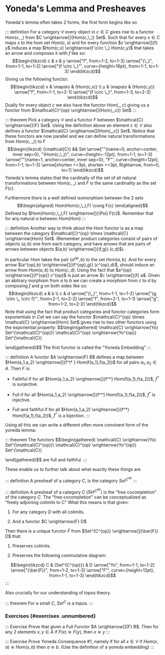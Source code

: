 # Yoneda's Lemma and Presheaves

Yoneda's lemma often takes 2 forms, the first form begins like so

::: definition
For a category $\mathcal{C}$ every object in $c \in C$ gives rise to a
functor $Hom(c,\_)$ from $C \xrightarrow[]{Hom(c,\_)} Set$. Such that
for every $x \in C$ maps $x$ to the hom set $Hom(c,x)$ and for every
function $x \xrightarrow[]{f} y$ induces a map
$Hom(c,x) \xrightarrow{f \circ \_} Hom(c,y)$ that takes an arrow and
composes it with $f$ like so: $$\begin{tikzcd}
    c & x & y
    \arrow["f", from=1-2, to=1-3]
    \arrow["{\_}", from=1-1, to=1-2]
    \arrow["{f \circ \_}"', curve={height=16pt}, from=1-1, to=1-3]
\end{tikzcd}$$ Giving us the following functor: $$\begin{tikzcd}
    x & \mapsto & {Hom(c,x)} \\
    y & \mapsto & {Hom(c,y)}
    \arrow["f", from=1-1, to=2-1]
    \arrow["{f \circ \_}", from=1-3, to=2-3]
\end{tikzcd}$$ Dually for every object $c$ we also have the functor
$Hom(\_,c)$ giving us a functor from
$\mathcal{C}^{op} \xrightarrow[]{Hom(_,c)} Set$
:::

::: theorem
Pick a category $\mathcal{C}$ and a functor $F$ between
$\mathcal{C} \xrightarrow[]{F} Set$. Using the definition above an
element $c \in \mathcal{C}$ also defines a functor
$\mathcal{C} \xrightarrow[]{Hom(_,c)} Set$. Notice that these functors
are now parallel and we can define natural transformations from
$Hom(c,\_))$ to $F$ $$\begin{tikzcd}
    {\mathcal{C}} && Set
    \arrow[""{name=0, anchor=center, inner sep=0}, "{Hom(c,\_)}", curve={height=-12pt}, from=1-1, to=1-3]
    \arrow[""{name=1, anchor=center, inner sep=0}, "F"', curve={height=12pt}, from=1-1, to=1-3]
    \arrow[shorten <=3pt, shorten >=3pt, Rightarrow, from=0, to=1]
\end{tikzcd}$$ Yoneda's lemma states that the cardinally of the set of
all natural transformations between $Hom(c,\_)$ and $F$ is the same
cardinality as the set $F(c)$.

Furthermore there is a well defined isomorphism between the 2 sets
$$\begin{aligned}
    Hom(Hom(c,\_),F) \cong F(c)
\end{aligned}$$ Defined by $Hom(Hom(c,\_),F) \xrightarrow[]{\Psi} F(c)$.
Remember that for any natural $\alpha$ between $Hom(Hom)$
:::

::: definition
Another way to think about the Hom functor is as a map between the
category $\mathcal{C}^{op} \times  \mathcal{C} \xrightarrow{Hom} Set$.
(Remember product categories consist of pairs of objects $(a,b)$ one
from each category, and have arrows that are pairs of arrows between
objects $(a,b) \xrightarrow[]{(f,g)} (c,d)$).

In particular $Hom$ takes the pair $(a^{op},b)$ to the set $Hom(a,b)$.
And for every arrow $(a^{op},b) \xrightarrow[]{(f^{op},g)} (c^{op},d)$,
should induce an arrow from $Hom(a,b)$ to $Hom(c,d)$. Using the fact
that $a^{op} \xrightarrow[]{f^{op}} c^{op}$ is just an arrow
$c \xrightarrow[]{f} a$. Given an abitrary morphism from $a$ to $b$ we
can create a morphism from $c$ to $d$ by composing $f$ and $g$ on both
sides like so: $$\begin{tikzcd}
    a & b \\
    c & d
    \arrow["{\_}", from=1-1, to=1-2]
    \arrow["{g \circ \_ \circ f}"', from=2-1, to=2-2]
    \arrow["f", from=2-1, to=1-1]
    \arrow["g", from=1-2, to=2-2]
\end{tikzcd}$$ Note that using the fact that product categories and
functor categories form exponentials in $Cat$ we can say the functor
$\mathcal{C}^{op} \times  \mathcal{C} \xrightarrow{Hom} Set$ gives rise
to two other functors using the exponential property: $$\begin{gathered}
        \mathcal{C} \xrightarrow{Yo} Set^{\mathcal{C}^{op}}\\
        \mathcal{C}^{op} \xrightarrow{Yo^{op}} Set^{\mathcal{C}}
    
\end{gathered}$$ The first functor is called the \"Yoneda Embedding\"
:::

::: definition
A functor $A \xrightarrow{F} B$ defines a map between
$Hom(a_1,a_2) \xrightarrow[]{f^\* } Hom(f(a_1),f(a_2))$ for all pairs
$a_1,a_2 \in A$. Then $F$ is:

-   Faithful if for all
    $Hom(a_1,a_2) \xrightarrow[]{f^*} Hom(f(a_1),f(a_2))$, $f^*$ is
    surjective.

-   Full if for all
    $Hom(a_1,a_2) \xrightarrow[]{f^*} Hom(f(a_1),f(a_2))$, $f^*$ is
    injective.

-   Full and faithful if for all
    $Hom(a_1,a_2) \xrightarrow[]{f^*} Hom(f(a_1),f(a_2))$, $f^*$ is a
    bijection.
:::

Using all this we can write a different often more convinent form of the
yoneda lemma:

::: theorem
The functors $$\begin{gathered}
        \mathcal{C} \xrightarrow{Yo} Set^{\mathcal{C}^{op}}\\
        \mathcal{C}^{op} \xrightarrow{Yo^{op}} Set^{\mathcal{C}}
    
\end{gathered}$$ are full and faithful.
:::

These enable us to further talk about what exactly these things are

::: definition
A presheaf of a category $C$, is the category $Set^{C^{op}}$
:::

::: definition
A presheaf of a category $C$ ($Set^{C^{op}}$) is the \"free
cocompletion\" of the category $C$. The \"free cocompletion\" can be
conceptualized as \"freely adjoining colimits to C\" What this means is
that given:

1.  For any category $D$ with all colimits.

2.  And a functor $C \xrightarrow{F} D$

Then there is a unique functor $\bar{F}$ from
$Set^{C^{op}} \xrightarrow[]{\bar{F}} D$ that:

1.  Preserves colimits.

2.  Preserves the following commutative diagram:

$$\begin{tikzcd}
    C & {Set^{C^{op}}} & D
    \arrow["Yo", from=1-1, to=1-2]
    \arrow["{\bar{F}}", from=1-2, to=1-3]
    \arrow["F"', curve={height=12pt}, from=1-1, to=1-3]
\end{tikzcd}$$
:::

Also crucially for our understanding of topos theory.

::: theorem
For a small $C$, $Set^C$ is a topos.
:::

### Exercises {#exercises .unnumbered}

::: Exercise
Prove that given a Full Functor $A \xrightarrow[]{F} B$. Then for any 2
elements $x,y \in A$ if $F(x) \cong F(y)$, then $x \cong y$
:::

::: Exercise
Prove Yoneda Consequence #1, namely if for all $x \in \mathcal{C}$ if
$Hom(x,a) \cong Hom(x,b)$ then $a \cong b$. (Use the definition of a
yoneda embedding)
:::
